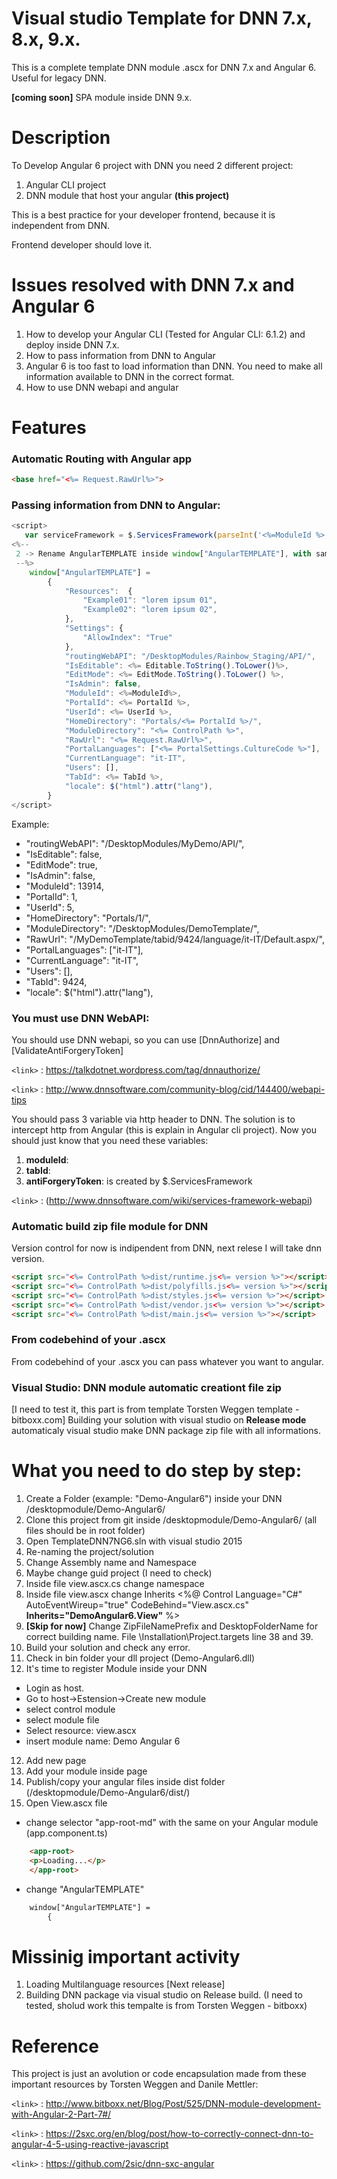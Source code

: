 # Visual studio Template for DNN 7.x, 8.x, 9.x.
This is a complete template DNN module .ascx for DNN 7.x and Angular 6. Useful for legacy DNN.

**[coming soon]** SPA module inside DNN 9.x.

# Description
To Develop Angular 6 project with DNN you need 2 different project:
1. Angular CLI project
2. DNN module that host your angular **(this project)**

This is a best practice for your developer frontend, because it is independent from DNN.

Frontend developer should love it.

# Issues resolved with DNN 7.x and Angular 6
1. How to develop your Angular CLI (Tested for Angular CLI: 6.1.2) and deploy inside DNN 7.x.
2. How to pass information from DNN to Angular
3. Angular 6 is too fast to load information than DNN. You need to make all information available to DNN in the correct format.
4. How to use DNN webapi and angular

# Features
### Automatic Routing with Angular app

```html 
<base href="<%= Request.RawUrl%>">
```

### Passing information from DNN to Angular:

```javascript 
<script>
   var serviceFramework = $.ServicesFramework(parseInt('<%=ModuleId %>'));
<%-- 
 2 -> Rename AngularTEMPLATE inside window["AngularTEMPLATE"], with same name in dnncontext.service.ts
 --%>
    window["AngularTEMPLATE"] =
        {
            "Resources":  {
                "Example01": "lorem ipsum 01",
                "Example02": "lorem ipsum 02",
            },
            "Settings": {
                "AllowIndex": "True"
            },
            "routingWebAPI": "/DesktopModules/Rainbow_Staging/API/",
            "IsEditable": <%= Editable.ToString().ToLower()%>,
            "EditMode": <%= EditMode.ToString().ToLower() %>,
            "IsAdmin": false,
            "ModuleId": <%=ModuleId%>,
            "PortalId": <%= PortalId %>,
            "UserId": <%= UserId %>,
            "HomeDirectory": "Portals/<%= PortalId %>/",
            "ModuleDirectory": "<%= ControlPath %>",
            "RawUrl": "<%= Request.RawUrl%>",
            "PortalLanguages": ["<%= PortalSettings.CultureCode %>"],
            "CurrentLanguage": "it-IT",
            "Users": [],
            "TabId": <%= TabId %>,
            "locale": $("html").attr("lang"),
        }
</script>
```

Example:
- "routingWebAPI": "/DesktopModules/MyDemo/API/",
- "IsEditable": false,
- "EditMode": true,
- "IsAdmin": false,
- "ModuleId": 13914,
- "PortalId": 1,
- "UserId": 5,
- "HomeDirectory": "Portals/1/",
- "ModuleDirectory": "/DesktopModules/DemoTemplate/",
- "RawUrl": "/MyDemoTemplate/tabid/9424/language/it-IT/Default.aspx/",
- "PortalLanguages": ["it-IT"],
- "CurrentLanguage": "it-IT",
- "Users": [],
- "TabId": 9424,
- "locale": $("html").attr("lang"),

### You must use DNN WebAPI:
You should use DNN webapi, so you can use [DnnAuthorize] and [ValidateAntiForgeryToken]

`<link>` : https://talkdotnet.wordpress.com/tag/dnnauthorize/

`<link>` : http://www.dnnsoftware.com/community-blog/cid/144400/webapi-tips

You should pass 3 variable via http header to DNN. The solution is to intercept http from Angular (this is explain in Angular cli project). Now you should just know that you need these variables:

1. **moduleId**:
2. **tabId**: 
3. **antiForgeryToken**: is created by $.ServicesFramework 

`<link>` : (http://www.dnnsoftware.com/wiki/services-framework-webapi)

### Automatic build zip file module for DNN
Version control for now is indipendent from DNN, next relese I will take dnn version.


```html 
<script src="<%= ControlPath %>dist/runtime.js<%= version %>"></script>
<script src="<%= ControlPath %>dist/polyfills.js<%= version %>"></script>
<script src="<%= ControlPath %>dist/styles.js<%= version %>"></script>
<script src="<%= ControlPath %>dist/vendor.js<%= version %>"></script>
<script src="<%= ControlPath %>dist/main.js<%= version %>"></script>
```
### From codebehind of your .ascx
From codebehind of your .ascx you can pass whatever you want to angular.

### Visual Studio: DNN module automatic creationt file zip 
[I need to test it, this part is from template Torsten Weggen template - bitboxx.com]
Building your solution with visual studio on **Release mode** automaticaly visual studio make DNN package zip file with all informations.


# What you need to do step by step:
1. Create a Folder (example: "Demo-Angular6") inside your DNN /desktopmodule/Demo-Angular6/
2. Clone this project from git inside /desktopmodule/Demo-Angular6/ (all files should be in root folder)
3. Open TemplateDNN7NG6.sln with visual studio 2015
4. Re-naming the project/solution
5. Change Assembly name and Namespace
6. Maybe change guid project (I need to check)
7. Inside file view.ascx.cs change namespace
8. Inside file view.ascx change Inherits
<%@ Control Language="C#" AutoEventWireup="true" CodeBehind="View.ascx.cs" **Inherits="DemoAngular6.View"** %>
8. **[Skip for now]** Change ZipFileNamePrefix and DesktopFolderName for correct building name. File \Installation\Project.targets line 38 and 39.
9. Build your solution and check any error.
10. Check in bin folder your dll project (Demo-Angular6.dll)
11. It's time to register Module inside your DNN
- Login as host.
- Go to host->Estension->Create new module
- select control module 
- select module file
- Select resource: view.ascx
- insert module name: Demo Angular 6
12. Add new page
13. Add your module inside page
14. Publish/copy your angular files inside dist folder (/desktopmodule/Demo-Angular6/dist/)
15. Open View.ascx file
- change selector "app-root-md" with the same on your Angular module (app.component.ts)

```html 
    <app-root>
    <p>Loading...</p>
    </app-root>
```

- change "AngularTEMPLATE"

```html
    window["AngularTEMPLATE"] =
        {
```

# Missinig important activity
1. Loading Multilanguage resources [Next release]
2. Building DNN package via visual studio on Release build. (I need to tested, sholud work this tempalte is from Torsten Weggen - bitboxx)

# Reference
This project is just an avolution or code encapsulation made from these important resources by Torsten Weggen and Danile Mettler:

`<link>` : http://www.bitboxx.net/Blog/Post/525/DNN-module-development-with-Angular-2-Part-7#/

`<link>` : https://2sxc.org/en/blog/post/how-to-correctly-connect-dnn-to-angular-4-5-using-reactive-javascript

`<link>` : https://github.com/2sic/dnn-sxc-angular

